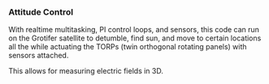 ### Attitude Control 
With realtime multitasking, PI control loops, and sensors, this code can run on the Grotifer satellite to detumble, find sun, and move to certain locations all the while actuating the TORPs (twin orthogonal rotating panels) with sensors attached.

This allows for measuring electric fields in 3D.
